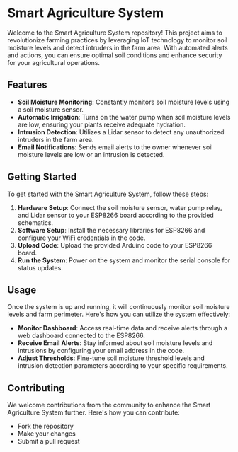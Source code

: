 # Smart Agriculture System

Welcome to the Smart Agriculture System repository! This project aims to revolutionize farming practices by leveraging IoT technology to monitor soil moisture levels and detect intruders in the farm area. With automated alerts and actions, you can ensure optimal soil conditions and enhance security for your agricultural operations.


## Features

- **Soil Moisture Monitoring**: Constantly monitors soil moisture levels using a soil moisture sensor.
- **Automatic Irrigation**: Turns on the water pump when soil moisture levels are low, ensuring your plants receive adequate hydration.
- **Intrusion Detection**: Utilizes a Lidar sensor to detect any unauthorized intruders in the farm area.
- **Email Notifications**: Sends email alerts to the owner whenever soil moisture levels are low or an intrusion is detected.

## Getting Started

To get started with the Smart Agriculture System, follow these steps:

1. **Hardware Setup**: Connect the soil moisture sensor, water pump relay, and Lidar sensor to your ESP8266 board according to the provided schematics.
2. **Software Setup**: Install the necessary libraries for ESP8266 and configure your WiFi credentials in the code.
3. **Upload Code**: Upload the provided Arduino code to your ESP8266 board.
4. **Run the System**: Power on the system and monitor the serial console for status updates.

## Usage

Once the system is up and running, it will continuously monitor soil moisture levels and farm perimeter. Here's how you can utilize the system effectively:

- **Monitor Dashboard**: Access real-time data and receive alerts through a web dashboard connected to the ESP8266.
- **Receive Email Alerts**: Stay informed about soil moisture levels and intrusions by configuring your email address in the code.
- **Adjust Thresholds**: Fine-tune soil moisture threshold levels and intrusion detection parameters according to your specific requirements.

## Contributing

We welcome contributions from the community to enhance the Smart Agriculture System further. Here's how you can contribute:

- Fork the repository
- Make your changes
- Submit a pull request

